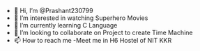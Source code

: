 - 👋 Hi, I’m @Prashant230799
- 👀 I’m interested in watching Superhero Movies
- 🌱 I’m currently learning C Language
- 💞️ I’m looking to collaborate on Project to create Time Machine
- 📫 How to reach me -Meet me in H6 Hostel of NIT KKR

<!---
Prashant230799/Prashant230799 is a ✨ special ✨ repository because its `README.md` (this file) appears on your GitHub profile.
You can click the Preview link to take a look at your changes.
--->
